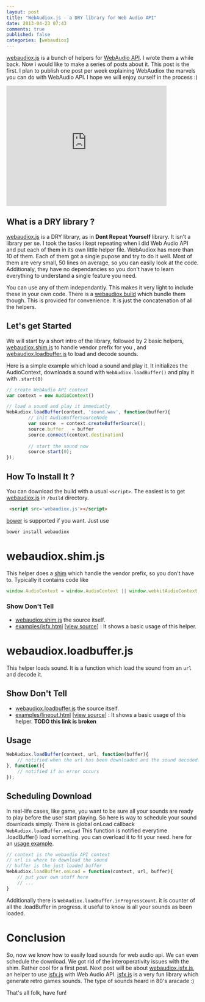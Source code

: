 ```yaml
---
layout: post
title: "WebAudiox.js - a DRY library for Web Audio API"
date: 2013-04-23 07:43
comments: true
published: false
categories: [webaudiox]
---
```


[webaudiox.js](https://github.com/jeromeetienne/webaudiox)
is a bunch of helpers for 
[WebAudio API](https://dvcs.w3.org/hg/audio/raw-file/tip/webaudio/specification.html).
I wrote them a while back. 
Now i would like to make a series of posts about it. This post is the first.
I plan to publish one post per week explaining WebAudiox the marvels you can do with WebAudio API. 
I hope we will enjoy ourself in the process :)

<iframe width="420" height="315" src="http://www.youtube.com/embed/3cSAu2mZHqU" frameborder="0" allowfullscreen></iframe>

<!-- more -->

## What is a DRY library ?

[webaudiox.js](https://github.com/jeromeetienne/webaudiox)
is a DRY library, as in **Dont Repeat Yourself** library.
It isn't a library per se.
I took the tasks i kept repeating when i did Web Audio API and put each of them in its own little helper file.
WebAudiox has more than 10 of them. 
Each of them got a single pupose and try to do it well.
Most of them are very small, 50 lines on average, so you can easily look at the code. Additionaly, they have no dependancies so you don't have to learn everything to understand a single feature you need.

You can use any of them independantly.
This makes it very light to include these in your own code.
There is a 
[webaudiox build](https://github.com/jeromeetienne/webaudiox/build/)
which bundle them though.
This is provided for convenience.
It is just the concatenation of all the helpers.


## Let's get Started

We will start by a short intro of the library, 
followed by 2 basic helpers, 
[webaudiox.shim.js](https://github.com/jeromeetienne/webaudiox/blob/master/lib/webaudiox.shim.js) to handle vendor prefix for you
, and
[webaudiox.loadbuffer.js](https://github.com/jeromeetienne/webaudiox/blob/master/lib/webaudiox.loadbuffer.js) to load and decode sounds.

Here is a simple example which  load a sound and play it.
It initializes the AudioContext, downloads a sound with ```WebAudiox.loadBuffer()``` and play it with ```.start(0)```

```javascript
// create WebAudio API context
var context	= new AudioContext()

// load a sound and play it immediatly
WebAudiox.loadBuffer(context, 'sound.wav', function(buffer){
		// init AudioBufferSourceNode
		var source	= context.createBufferSource();
		source.buffer	= buffer
		source.connect(context.destination)
		
		// start the sound now
		source.start(0);
});
```

## How To Install It ?

You can download the build with a usual ```<script>```. 
The easiest is to get 
[webaudiox.js](https://raw.github.com/jeromeetienne/webaudiox/master/build/webaudiox.js)
in ```/build``` directory.

```html
 <script src='webaudiox.js'></script>
```

[bower](http://bower.io/) is supported if you want. Just use

```bash
bower install webaudiox
```


# webaudiox.shim.js

This helper does a [shim](http://en.wikipedia.org/wiki/Shim_\(computing\)) which handle 
the vendor prefix, so you don't have to. Typically it contains code like 

```javascript
window.AudioContext	= window.AudioContext || window.webkitAudioContext;
```

### Show Don't Tell

* [webaudiox.shim.js](https://github.com/jeromeetienne/webaudiox/blob/master/lib/webaudiox.shim.js)
the source itself.
* [examples/jsfx.html](http://jeromeetienne.github.io/webaudiox/examples/jsfx.html)
\[[view source](https://github.com/jeromeetienne/webaudiox/blob/master/examples/jsfx.html)\] :
It shows a basic usage of this helper.

# webaudiox.loadbuffer.js

This helper loads sound. 
It is a function which load the sound from an ```url``` and decode it.

## Show Don't Tell

* [webaudiox.loadbuffer.js](https://github.com/jeromeetienne/webaudiox/blob/master/lib/webaudiox.loadbuffer.js)
the source itself.
* [examples/lineout.html](http://jeromeetienne.github.io/webaudiox/examples/lineout.html)
\[[view source](https://github.com/jeromeetienne/webaudiox/blob/master/examples/lineout.html)\] :
It shows a basic usage of this helper.
**TODO this link is broken**

## Usage

```javascript
WebAudiox.loadBuffer(context, url, function(buffer){
	// notified when the url has been downloaded and the sound decoded.
}, function(){
	// notified if an error occurs
});
```

## Scheduling Download

In real-life cases, like game, you want to be sure all your sounds
are ready to play before the user start playing.
So here is way to schedule your sound downloads simply.
There is global onLoad callback ```WebAudiox.loadBuffer.onLoad```
This function is notified everytime .loadBuffer() load something.
you can overload it to fit your need.
here for an 
[usage example](https://github.com/jeromeetienne/webaudiox/blob/master/lib/soundsbank.html).

```javascript
// context is the webaudio API context
// url is where to download the sound
// buffer is the just loaded buffer
WebAudiox.loadBuffer.onLoad = function(context, url, buffer){
	// put your own stuff here	
	// ... 
}
```

Additionally there is ```WebAudiox.loadBuffer.inProgressCount```.
it is counter of all the .loadBuffer in progress. 
it useful to know is all your sounds as been loaded.

# Conclusion

So, now we know how to easily load sounds for web audio api.
We can even schedule the download. We got rid of the interoperativity issues with the shim. Rather cool for a first post.
Next post will be about
[webaudiox.jsfx.js](https://github.com/jeromeetienne/webaudiox/blob/master/lib/webaudiox.jsfx.js),
an helper to use [jsfx.js](www.egonelbre.com/js/jsfx/) with Web Audio API.
[jsfx.js](www.egonelbre.com/js/jsfx/)
is a very fun library which generate retro games sounds.
The type of sounds heard in 80's aracade :)

That's all folk, have fun!

